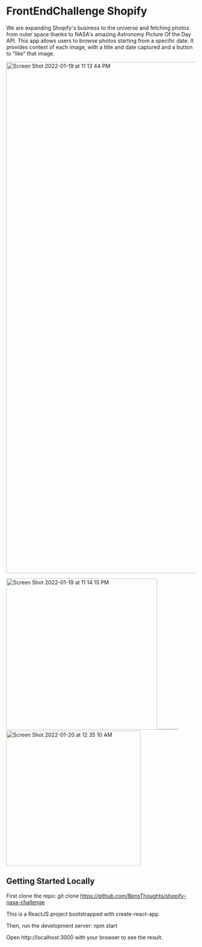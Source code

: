 # FrontEndChallenge Shopify
We are expanding Shopify's business to the universe and fetching photos from outer space thanks to NASA's amazing Astronomy Picture Of the Day API. This app allows users to browse photos starting from a specific date. It provides context of each image, with a title and date captured and a button to “like” that image.

<img width="1355" alt="Screen Shot 2022-01-19 at 11 13 44 PM" src="https://user-images.githubusercontent.com/89239611/150272381-78650583-ae28-471f-b166-f6425dc346d0.png">

<img width="401" alt="Screen Shot 2022-01-19 at 11 14 15 PM" src="https://user-images.githubusercontent.com/89239611/150272384-cb26970f-9cdd-426b-892a-f491cb8d9387.png">                 .............<img width="357" alt="Screen Shot 2022-01-20 at 12 35 10 AM" src="https://user-images.githubusercontent.com/89239611/150279761-eb0a1c99-85eb-4b88-8eb9-597a87aafe7f.png">


## Getting Started Locally

First clone the repo:
git clone https://github.com/BensThoughts/shopify-nasa-challenge


This is a ReactJS project bootstrapped with create-react-app.

Then, run the development server:
npm start

Open http://localhost:3000 with your browser to see the result.
